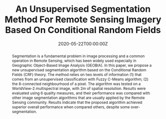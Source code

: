 ---
title: 'An Unsupervised Segmentation Method For Remote Sensing Imagery Based On Conditional Random Fields'

# Authors
# If you created a profile for a user (e.g. the default `admin` user), write the username (folder name) here
# and it will be replaced with their full name and linked to their profile.
authors:
  - Anderson Reis Soares
  - Thales Sehn Körting
  - Leila Maria Garcia Fonseca
  - Alana Kasahara Neves

date: '2020-05-22T00:00:00Z'
doi: '10.1109/LAGIRS48042.2020.9165623'

# Schedule page publish date (NOT publication's date).
publishDate: '2024-02-20T00:00:00Z'

# Publication type.
# Accepts a single type but formatted as a YAML list (for Hugo requirements).
# Enter a publication type from the CSL standard.
publication_types: ['paper-conference']

# Publication name and optional abbreviated publication name.
publication: In *2020 IEEE Latin American GRSS & ISPRS Remote Sensing Conference (LAGIRS)*

abstract: Segmentation is a fundamental problem in image processing and a common operation in Remote Sensing, which has been widely used especially in Geographic Object-Based Image Analysis (GEOBIA). In this paper, we propose a new unsupervised segmentation algorithm based on the Conditional Random Fields (CRF) theory. The method relies on two levels of information (1) that comes from an unsupervised classification with Fuzzy C-Means algorithm; (2) the 8-connected neighbourhood of a pixel. The algorithm was tested on a WorldView-2 multispectral image, with 2m of spatial resolution. Results were evaluated using 6 quality measures, and their performance was compared with other image segmentation algorithms that are usually applied by the Remote Sensing community. Results indicate that the proposed algorithm achieved superior overall performance when compared others, despite some over-segmentation.

tags:
- Graphs
- Image segmentation

# Display this page in the Featured widget?
featured: false
---